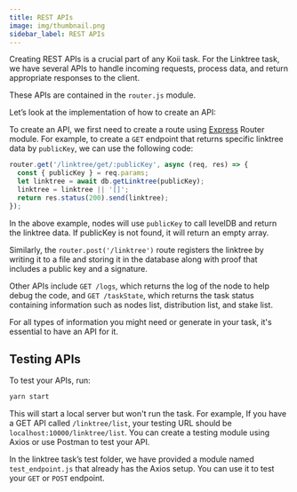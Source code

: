```yaml
---
title: REST APIs
image: img/thumbnail.png
sidebar_label: REST APIs
---
```



Creating REST APIs is a crucial part of any Koii task. For the Linktree task, we have several APIs to handle incoming requests, process data, and return appropriate responses to the client. 

These APIs are contained in the `router.js` module.

Let’s look at the implementation of how to create an API:

To create an API, we first need to create a route using [Express](https://www.npmjs.com/package/express) Router module. For example, to create a `GET` endpoint that returns specific linktree data by `publicKey`, we can use the following code:

```javascript
router.get('/linktree/get/:publicKey', async (req, res) => {
  const { publicKey } = req.params;
  let linktree = await db.getLinktree(publicKey);
  linktree = linktree || '[]';
  return res.status(200).send(linktree);
});
```
In the above example, nodes will use `publicKey` to call levelDB and return the linktree data. If publicKey is not found, it will return an empty array. 

Similarly, the `router.post('/linktree')` route registers the linktree by writing it to a file and storing it in the database along with proof that includes a public key and a signature.

Other APIs include `GET /logs`, which returns the log of the node to help debug the code, and `GET /taskState`, which returns the task status containing information such as nodes list, distribution list, and stake list.

For all types of information you might need or generate in your task, it's essential to have an API for it. 

## Testing APIs

To test your APIs, run:

```javascript
yarn start
```

This will start a local server but won't run the task. For example, If you have a GET API called `/linktree/list`, your testing URL should be `localhost:10000/linktree/list`. You can create a testing module using Axios or use Postman to test your API.

In the linktree task’s test folder, we have provided a module named `test_endpoint.js` that already has the Axios setup. You can use it to test your `GET` or `POST` endpoint.




